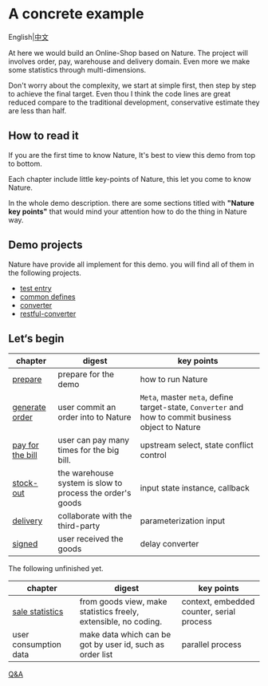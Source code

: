 # A concrete example

English|[中文](README.ZH.md)

At here we would build an Online-Shop based on Nature.  The project will involves order, pay, warehouse and delivery domain. Even more we make some statistics through multi-dimensions. 

Don't worry about the complexity, we start at simple first, then step by step to achieve the final target.  Even thou I think the code lines are great reduced compare to the traditional development, conservative estimate they are less than half.

## How to read it

If you are the first time to know Nature,  It's best to view this demo from top to bottom.

Each chapter include little key-points of Nature, this let you come to know Nature.

In the whole demo description. there are some sections titled with **"Nature key points"** that would mind your attention how to do the thing in Nature way.

## Demo projects

Nature have provide all implement for this demo. you will find all of them in the following projects.

- [test entry](https://github.com/llxxbb/Nature-Demo)
- [common defines](https://github.com/llxxbb/Nature-Demo-Common)
- [converter](https://github.com/llxxbb/Nature-Demo-Converter)
- [restful-converter](https://github.com/llxxbb/Nature-Demo-Converter-Restful)

## Let‘s begin

| chapter                                 | digest                                                    | key points                                                   |
| --------------------------------------- | --------------------------------------------------------- | ------------------------------------------------------------ |
| [prepare](doc/prepare.md)               | prepare for the demo                                      | how to run Nature                                            |
| [generate order](doc/order-generate.md) | user commit an order into to Nature                       | `Meta`, master `meta`, define target-state, `Converter`  and how to commit business object to Nature |
| [pay for the bill](doc/pay-the-bill.md) | user can pay many times for the big bill.                 | upstream select, state conflict control                      |
| [stock-out](doc/stock-out.md)           | the warehouse system is slow to process the order's goods | input state instance, callback                               |
| [delivery](doc/delivery.md)             | collaborate with the third-party                          | parameterization input                                       |
| [signed](doc/signed.md)                 | user received the goods                                   | delay converter                                              |


The following unfinished yet.

| chapter                              | digest                                                       | key points                                |
| ------------------------------------ | ------------------------------------------------------------ | ----------------------------------------- |
| [sale statistics](doc/statistics.md) | from goods view, make statistics freely, extensible, no coding. | context, embedded counter, serial process |
| user consumption data                | make data which can be got by user id, such as order list    | parallel process                          |

[Q&A](doc/q&a.md)



